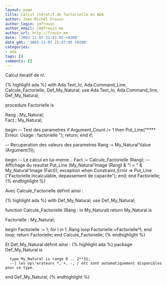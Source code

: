 ```yaml
---
layout: page
title: Calcul itératif de factorielle en ADA
author: Jean-Michel Frouin
author_login: jmfrouin
author_email: jm@frouin.me
author_url: http://frouin.me
date: '2003-11-07 21:47:05 +0200'
date_gmt: '2003-11-07 21:47:05 +0200'
categories:
- ada
tags: []
comments: []
---
```

<p>Calcul iteratif de n!.</p>

<!--more-->
{% highlight ada %}
with Ada.Text_Io, Ada.Command_Line, Calcule_Factorielle, Def_My_Natural;
use Ada.Text_Io, Ada.Command_line, Def_My_Natural;

procedure Factorielle is
   
   Rang : My_Natural;   
   Fact : My_Natural;

begin
   -- Test des parametres
   if Argument_Count /= 1 then
      Put_Line("**** Erreur. Usage : factorielle <rang> ");
      return;
   end if;

   -- Recuperation des valeurs des parametres
   Rang := My_Natural'Value (Argument(1));

   begin
      -- Le calcul en lui-meme...
      Fact := Calcule_Factorielle (Rang);
      -- Affichage du resultat
      Put_Line (My_Natural'Image (Rang) & "! = " & My_Natural'Image (Fact));
   exception
      when Constraint_Error =>
         Put_Line ("Factorielle incalculable, depassement de capacite");
   end;
end Factorielle;
{% endhighlight %}

Avec Calcule_Factorielle définit ainsi : 

{% highlight ada %}
with Def_My_Natural;
use Def_My_Natural;

function Calcule_Factorielle (Rang : in My_Natural) return My_Natural is

Factorielle : My_Natural;

begin
   Factorielle := 1;
   for I in 1..Rang loop
      Factorielle:=Factorielle*I;
   end loop;
   return Factorielle;
end Calcule_Factorielle;
{% endhighlight %}

Et Def_My_Natural définit ainsi : 
{% highlight ada %}
package Def_My_Natural is

      type My_Natural is range 0 .. 2**31;
      --| les op\'erateurs *, +, -, / etc sont automatiquement disponibles pour ce type.

end Def_My_Natural;
{% endhighlight %}
<!-- Matomo -->
<script type="text/javascript">
  var _paq = window._paq || [];
  /* tracker methods like "setCustomDimension" should be called before "trackPageView" */
  _paq.push(['trackPageView']);
  _paq.push(['enableLinkTracking']);
  (function() {
    var u="//stats.frouin.me/";
    _paq.push(['setTrackerUrl', u+'matomo.php']);
    _paq.push(['setSiteId', '1']);
    var d=document, g=d.createElement('script'), s=d.getElementsByTagName('script')[0];
    g.type='text/javascript'; g.async=true; g.defer=true; g.src=u+'matomo.js'; s.parentNode.insertBefore(g,s);
  })();
</script>
<!-- End Matomo Code -->
